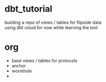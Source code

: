 # dbt_tutorial

building a repo of views / tables for flipside data  
using dbt cloud for now while learning the tool  
  
# org
 - base views / tables for protocols
  - anchor
  - wormhole
  - 
